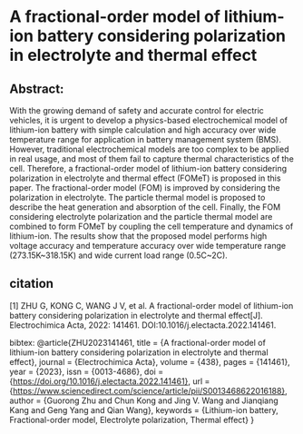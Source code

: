 # A fractional-order model of lithium-ion battery considering polarization in electrolyte and thermal effect

## Abstract:
With the growing demand of safety and accurate control for electric vehicles, it is urgent to develop a physics-based electrochemical model of lithium-ion battery with simple calculation and high accuracy over wide temperature range for application in battery management system (BMS). However, traditional electrochemical models are too complex to be applied in real usage, and most of them fail to capture thermal characteristics of the cell. Therefore, a fractional-order model of lithium-ion battery considering polarization in electrolyte and thermal effect (FOMeT) is proposed in this paper. The fractional-order model (FOM) is improved by considering the polarization in electrolyte. The particle thermal model is proposed to describe the heat generation and absorption of the cell. Finally, the FOM considering electrolyte polarization and the particle thermal model are combined to form FOMeT by coupling the cell temperature and dynamics of lithium-ion. The results show that the proposed model performs high voltage accuracy and temperature accuracy over wide temperature range (273.15K\~318.15K) and wide current load range (0.5C\~2C).


## citation
[1]	ZHU G, KONG C, WANG J V, et al. A fractional-order model of lithium-ion battery considering polarization in electrolyte and thermal effect[J]. Electrochimica Acta, 2022: 141461. DOI:10.1016/j.electacta.2022.141461.

bibtex:
@article{ZHU2023141461,
title = {A fractional-order model of lithium-ion battery considering polarization in electrolyte and thermal effect},
journal = {Electrochimica Acta},
volume = {438},
pages = {141461},
year = {2023},
issn = {0013-4686},
doi = {https://doi.org/10.1016/j.electacta.2022.141461},
url = {https://www.sciencedirect.com/science/article/pii/S0013468622016188},
author = {Guorong Zhu and Chun Kong and Jing V. Wang and Jianqiang Kang and Geng Yang and Qian Wang},
keywords = {Lithium-ion battery, Fractional-order model, Electrolyte polarization, Thermal effect}
}
